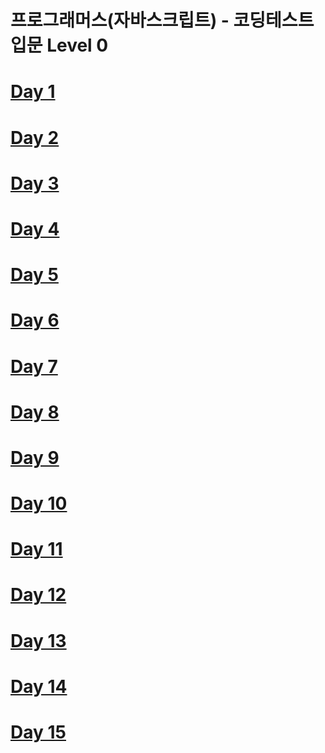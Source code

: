 # 프로그래머스(자바스크립트) - 코딩테스트 입문 Level 0

# [Day 1](https://github.com/se6in/JS-cording-test-programmers-/blob/main/Day1.md)
# [Day 2](https://github.com/se6in/JS-cording-test-programmers-/blob/main/Day2.md)
# [Day 3](https://github.com/se6in/JS-cording-test-programmers-/blob/main/Day3.md)
# [Day 4](https://github.com/se6in/JS-cording-test-programmers-/blob/main/Day4.md)
# [Day 5](https://github.com/se6in/JS-cording-test-programmers-/blob/main/Day5.md)
# [Day 6](https://github.com/se6in/JS-cording-test-programmers-/blob/main/Day6.md)
# [Day 7](https://github.com/se6in/JS-cording-test-programmers-/blob/main/Day7.md)
# [Day 8](https://github.com/se6in/JS-cording-test-programmers-/blob/main/Day8.md)
# [Day 9](https://github.com/se6in/JS-cording-test-programmers-/blob/main/Day9.md)
# [Day 10](https://github.com/se6in/JS-cording-test-programmers-/blob/main/Day10.md)
# [Day 11](https://github.com/se6in/JS-cording-test-programmers-/blob/main/Day11.md)
# [Day 12](https://github.com/se6in/JS-cording-test-programmers-/blob/main/Day12.md)
# [Day 13](https://github.com/se6in/JS-cording-test-programmers-/blob/main/Day13.md)
# [Day 14](https://github.com/se6in/JS-cording-test-programmers-/blob/main/Day14.md)
# [Day 15](https://github.com/se6in/JS-cording-test-programmers-/blob/main/Day15.md)
